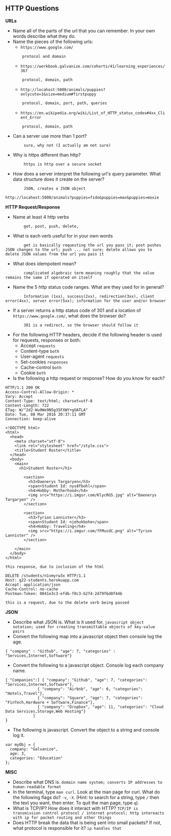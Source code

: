 ## HTTP Questions

__URLs__

* Name all of the parts of the url that you can remember.  In your own words describe what they do.
* Name the pieces of the following urls:
	* `https://www.google.com/`
	```
		protocol and domain
	```
	* `https://workbook.galvanize.com/cohorts/41/learning_experiences/367`
	```
		protocol, domain, path
	```
	* `http://locahost:5000/animals/puppies?onlycute=1&size=medium#firstpuppy`
	```
		protocol, domain, port, path, queries
	```
	* `https://en.wikipedia.org/wiki/List_of_HTTP_status_codes#4xx_Client_Error`
	```
		protocol, domain, path
	```
* Can a server use more than 1 port?
```
		sure, why not (I actually am not sure)
```
* Why is https different than http?
```
		https is http over a secure socket
```
* How does a server interpret the following url's query parameter.  What data structure does it create on the server?
```
		JSON, creates a JSON object
```


```
http://locahost:5000/animals?puppies=fido&puppies=max&puppies=moxie
```

__HTTP Request/Response__

* Name at least 4 http verbs
```
		get, post, push, delete,
```
* What is each verb useful for in your own words
```
		get is basically requesting the url you pass it; post pushes JSON changes to the url; push ... not sure; delete allows you to delete JSON values from the url you pass it
```
* What does idempotent mean?
```
		complicated algebraic term meaning roughly that the value remains the same if operated on itself
```
* Name the 5 http status code ranges.  What are they used for in general?
```
		Information (1xx), success(2xx), redirection(3xx), client error(4xx), server error(5xx); information for the user and/or browser
```
* If a server returns a http status code of 301 and a location of `https://www.google.com/`, what does the browser do?
```
		301 is a redirect, so the browser should follow it
```
* For the following HTTP headers, decide if the following header is used for requests, responses or both:
	* Accept ```requests```
	* Content-type ```both```
	* User-agent ```requests```
	* Set-cookies ```responses```
	* Cache-control ```both```
	* Cookie ```both```
* Is the following a http request or response?  How do you know for each?

```
HTTP/1.1 200 OK
Access-Control-Allow-Origin: *
Vary: Accept
Content-Type: text/html; charset=utf-8
Content-Length: 722
ETag: W/"2d2-Wu0We9N5g35FXWY+gOATLA"
Date: Tue, 08 Mar 2016 20:37:11 GMT
Connection: keep-alive

<!DOCTYPE html>
<html>
  <head>
    <meta charset="utf-8">
    <link rel="stylesheet" href="/style.css">
    <title>Student Roster</title>
  </head>
  <body>
    <main>
      <h1>Student Roster</h1>

        <section>
          <h3>Daenerys Targaryen</h3>
          <span>Student Id: nys8fbohl</span>
          <h4>Hobby: Motherhood</h4>
          <img src="https://i.imgur.com/KlycRG5.jpg" alt="Daenerys Targaryen" />
        </section>

        <section>
          <h3>Tyrion Lannister</h3>
          <span>Student Id: njehukbohe</span>
          <h4>Hobby: Traveling</h4>
          <img src="https://i.imgur.com/fFMusdC.png" alt="Tyrion Lannister" />
        </section>

    </main>
  </body>
</html>
```

```this response, due to inclusion of the html```

```
DELETE /students/n1vmyrw3x HTTP/1.1
Host: g22-students.herokuapp.com
Accept: application/json
Cache-Control: no-cache
Postman-Token: 0041e3c3-efdb-f0c3-b2f4-2d79f6d0f44b
```
```this is a request, due to the delete verb being passed```

__JSON__

* Describe what JSON is.  What is it used for. ```javascript object notation; used for creating transmittable objects of key-value pairs```
* Convert the following map into a javascript object then console log the age.

```
{ "company" : "Github", "age": 7, "categories" : "Services,Internet,Software"}
```
* Convert the following to a javascript object.  Console log each company name.

```
{ "Companies":[ { "company": "Github", "age": 7, "categories": "Services,Internet,Software"},
              { "company": "Airbnb", "age": 6, "categories": "Hotels,Travel"},
              { "company": "Square", "age": 7, "categories": "FinTech,Hardware + Software,Finance"},
              { "company": "Dropbox", "age": 11, "categories": "Cloud Data Services,Storage,Web Hosting"}
            ]
}
```
* The following is javascript.  Convert the object to a string and console log it.

```
var myObj = {
  company: "Galvanize",
  age: 3,
  categories: "Education"
};
```
__MISC__

* Describe what DNS is. ```domain name system; converts IP addresses to human-readable format```
* In the terminal, type `man curl`.  Look at the man page for curl.  What do the following flags do? `-v`, `-X`.  (Hint: to search for a string, type `/` then the text you want, then enter.  To quit the man page, type `q`).
* What is TCP/IP?  How does it interact with HTTP? ```TCP/IP is transmission control protocol / internet protocol; http intereacts with ip for packet routing and other things```
* Does HTTP break the data that is being sent into small packets?  If not, what protocol is responsible for it? ```ip handles that```

